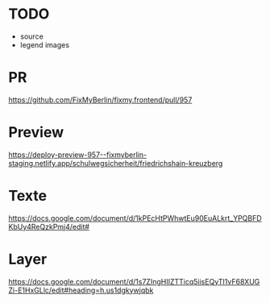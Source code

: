 # TODO

- source
- legend images

# PR

https://github.com/FixMyBerlin/fixmy.frontend/pull/957

# Preview

https://deploy-preview-957--fixmyberlin-staging.netlify.app/schulwegsicherheit/friedrichshain-kreuzberg

# Texte

https://docs.google.com/document/d/1kPEcHtPWhwtEu90EuALkrt_YPQBFDKbUy4ReQzkPmj4/edit#

# Layer

https://docs.google.com/document/d/1s7ZIngHIIZTTicq5iisEQyTI1vF68XUGZi-E1HxGLlc/edit#heading=h.us1dgkywjqbk
